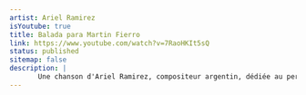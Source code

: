```yaml
---
artist: Ariel Ramirez
isYoutube: true
title: Balada para Martin Fierro
link: https://www.youtube.com/watch?v=7RaoHKIt5sQ
status: published
sitemap: false
description: |
       Une chanson d'Ariel Ramirez, compositeur argentin, dédiée au personnage de Martin Fierro, un gaucho argentin.
---
```

